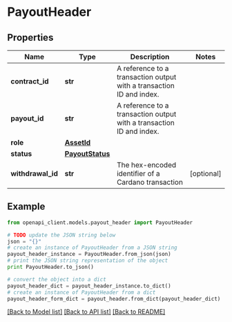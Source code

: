 # PayoutHeader


## Properties
Name | Type | Description | Notes
------------ | ------------- | ------------- | -------------
**contract_id** | **str** | A reference to a transaction output with a transaction ID and index. | 
**payout_id** | **str** | A reference to a transaction output with a transaction ID and index. | 
**role** | [**AssetId**](AssetId.md) |  | 
**status** | [**PayoutStatus**](PayoutStatus.md) |  | 
**withdrawal_id** | **str** | The hex-encoded identifier of a Cardano transaction | [optional] 

## Example

```python
from openapi_client.models.payout_header import PayoutHeader

# TODO update the JSON string below
json = "{}"
# create an instance of PayoutHeader from a JSON string
payout_header_instance = PayoutHeader.from_json(json)
# print the JSON string representation of the object
print PayoutHeader.to_json()

# convert the object into a dict
payout_header_dict = payout_header_instance.to_dict()
# create an instance of PayoutHeader from a dict
payout_header_form_dict = payout_header.from_dict(payout_header_dict)
```
[[Back to Model list]](../README.md#documentation-for-models) [[Back to API list]](../README.md#documentation-for-api-endpoints) [[Back to README]](../README.md)


